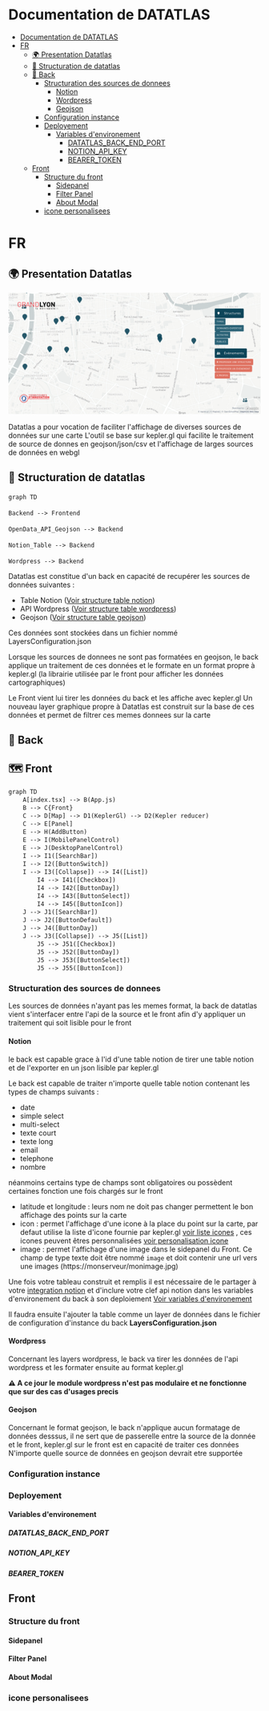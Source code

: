# Documentation de DATATLAS

- [Documentation de DATATLAS](#documentation-de-datatlas)
- [FR](#fr)
  - [🌍 Presentation Datatlas](#-presentation-datatlas)
  - [📄 Structuration de datatlas](#-structuration-de-datatlas)
  - [🔩 Back](#-back)
    - [Structuration des sources de donnees](#structuration-des-sources-de-donnees)
      - [Notion](#notion)
      - [Wordpress](#wordpress)
      - [Geojson](#geojson)
    - [Configuration instance](#configuration-instance)
    - [Deployement](#deployement)
      - [Variables d'environement](#variables-denvironement)
        - [DATATLAS_BACK_END_PORT](#datatlas_back_end_port)
        - [NOTION_API_KEY](#notion_api_key)
        - [BEARER_TOKEN](#bearer_token)
  - [Front](#front)
    - [Structure du front](#structure-du-front)
      - [Sidepanel](#sidepanel)
      - [Filter Panel](#filter-panel)
      - [About Modal](#about-modal)
    - [icone personalisees](#icone-personalisees)
# FR


## 🌍 Presentation Datatlas
![](medias/datatlas-industries.png)

Datatlas a pour vocation de faciliter l'affichage de diverses sources de données sur une carte
L'outil se base sur kepler.gl qui facilite le traitement de source de donnes en geojson/json/csv et l'affichage de larges sources de données en webgl

## 📄 Structuration de datatlas

```mermaid
graph TD

Backend --> Frontend

OpenData_API_Geojson --> Backend

Notion_Table --> Backend

Wordpress --> Backend
```
Datatlas est constitue d'un back en capacité de recupérer les sources de données suivantes :
- Table Notion ([Voir structure table notion](####Notion)) 
- API Wordpress ([Voir structure table wordpress](####Wordpress)) 
- Geojson ([Voir structure table geojson](####Geojson))

Ces données sont stockées dans un fichier nommé LayersConfiguration.json

Lorsque les sources de donnees ne sont pas formatées en geojson, le back applique un traitement de ces données et le formate en un format propre à kepler.gl (la librairie utilisée par le front pour afficher les données cartographiques)

Le Front vient lui tirer les données du back et les affiche avec kepler.gl
Un nouveau layer graphique propre à Datatlas est construit sur la base de ces données et permet de filtrer ces memes donnees sur la carte


## 🔩 Back

## 🗺 Front

```mermaid
graph TD
    A[index.tsx] --> B(App.js)
    B --> C{Front}
    C --> D[Map] --> D1(KeplerGl) --> D2(Kepler reducer)
    C --> E[Panel]
    E --> H(AddButton)
    E --> I(MobilePanelControl)
    E --> J(DesktopPanelControl)
    I --> I1([SearchBar])
    I --> I2([ButtonSwitch])
    I --> I3([Collapse]) --> I4([List])
        I4 --> I41([Checkbox])
        I4 --> I42([ButtonDay])
        I4 --> I43([ButtonSelect])
        I4 --> I45([ButtonIcon])
    J --> J1([SearchBar])
    J --> J2([ButtonDefault])
    J --> J4([ButtonDay])
    J --> J3([Collapse]) --> J5([List])
        J5 --> J51([Checkbox])
        J5 --> J52([ButtonDay])
        J5 --> J53([ButtonSelect])
        J5 --> J55([ButtonIcon])
```

### Structuration des sources de donnees
Les sources de données n'ayant pas les memes format, la back de datatlas vient s'interfacer entre l'api de la source et le front afin d'y appliquer un traitement qui soit lisible pour le front

#### Notion 
le back est capable grace à l'id d'une table notion de tirer une table notion et de l'exporter en un json lisible par kepler.gl

Le back est capable de traiter n'importe quelle table notion contenant les types de champs suivants :
- date
- simple select
- multi-select
- texte court
- texte long
- email
- telephone
- nombre

néanmoins certains type de champs sont obligatoires ou possèdent certaines fonction une fois chargés sur le front
- latitude et longitude : leurs nom ne doit pas changer permettent le bon affichage des points sur la carte
- icon : permet l'affichage d'une icone à la place du point sur la carte, par defaut utilise la liste d'icone fournie par kepler.gl [voir liste icones](https://d1a3f4spazzrp4.cloudfront.net/kepler.gl/icons/svg-icons.json) , ces icones peuvent êtres personnalisées [voir personalisation icone ](###icone-personalisees)
- image : permet l'affichage d'une image dans le sidepanel du Front. Ce champ de type texte doit être nommé `image` et doit contenir une url vers une images (https://monserveur/monimage.jpg)

Une fois votre tableau construit et remplis  il est nécessaire de le partager à votre [integration notion](https://www.notion.so/my-integrations)  et d'inclure votre clef api notion dans les variables d'environement du back à son deploiement [Voir variables d'environement](####Variables-d'environement)

Il faudra ensuite l'ajouter la table comme un layer de données dans le fichier de configuration d'instance du  back  **LayersConfiguration.json**

#### Wordpress 
Concernant les layers wordpress, le back va tirer les données de l'api wordpress et les formater ensuite au format kepler.gl

**⚠ A ce jour le module wordpress n'est pas modulaire et ne fonctionne que sur des cas d'usages precis**


#### Geojson
Concernant le format geojson, le back n'applique aucun formatage de données desssus, il ne sert que de passerelle entre la source de la donnée et le front, kepler.gl sur le front est en capacité de traiter ces données
N'importe quelle source de données en geojson devrait etre supportée

### Configuration instance

### Deployement
#### Variables d'environement
##### DATATLAS_BACK_END_PORT
##### NOTION_API_KEY
##### BEARER_TOKEN


## Front
### Structure du front
#### Sidepanel
#### Filter Panel
#### About Modal

### icone personalisees